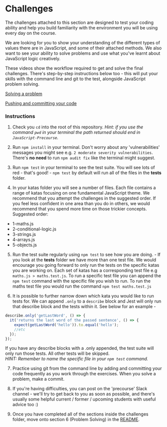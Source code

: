 # Challenges

The challenges attached to this section are designed to test your coding ability and help you build familiarity with the environment you will be using every day on the course.

We are looking for you to show your understanding of the different types of values there are in JavaScript, and some of their attached methods. We also want to see your ability to solve problems and use what you've learnt about JavaScript logic creatively.

These videos show the workflow required to get and solve the final challenges. There's step-by-step instructions below too - this will put your skills with the command line and git to the test, alongside JavaScript problem solving.

[Solving a problem](https://youtu.be/8r2DrCwKPRY)

[Pushing and committing your code](https://youtu.be/WkZvpDnphqE)

### Instructions

1. Check you `cd` into the root of this repository. _Hint: if you use the command `pwd` in your terminal the path returned should end in `JavaScript-Precourse`._

2. Run `npm install` in your terminal. Don't worry about any 'vulnerabilities' messages you might see e.g. `2 moderate severity vulnerabilities`. There's **no need** to run `npm audit fix` like the terminal might suggest.

3. Run `npm test` in your terminal to see the test suite. You will see lots of red - that's good! - `npm test` by default will run all of the files in the **tests** folder.

4. In your katas folder you will see a number of files. Each file contains a range of katas focusing on one fundamental JavaScript theme. We recommend that you attempt the challenges in the suggested order. If you feel less confident in one area than you do in others, we would recommend that you spend more time on those trickier concepts.
   Suggested order:

- 1-maths.js
- 2-conditional-logic.js
- 3-strings.js
- 4-arrays.js
- 5-objects.js

5. Run the test suite regularly using `npm test` to see how you are doing. - If you look at the **tests** folder we have more than one test file. We would encourage you going forward to only run the tests on the specific katas you are working on. Each set of katas has a corresponding test file e.g `maths.js > maths.test.js`.
   To run a specific test file you can append the `npm test` command with the specific file you wish to run. To run the maths test file you would run the command `npm test maths.test.js`

6. It is possible to further narrow down which kata you would like to run tests for. We can append `.only` to a `describe` block and Jest will only run that describe block and the tests within it. See below for an example -

```js
describe.only('getLastWord', () => {
  it('returns the last word of the passed sentence', () => {
    expect(getLastWord('hello')).to.equal('hello');
    //etc
  });
});
```

If you have any describe blocks with a .only appended, the test suite will only run those tests. All other tests will be skipped.  
_HINT: Remember to name the specific file in your `npm test` command._

7. Practice using git from the command line by adding and committing your code frequently as you work through the exercises. When you solve a problem, make a commit.

8. If you're having difficulties, you can post on the 'precourse' Slack channel - we'll try to get back to you as soon as possible, and there's usually some helpful current / former / upcoming students with useful advice too :)

9. Once you have completed all of the sections inside the challenges folder, move onto section 6 (Problem Solving) in the [README](../README.md).
